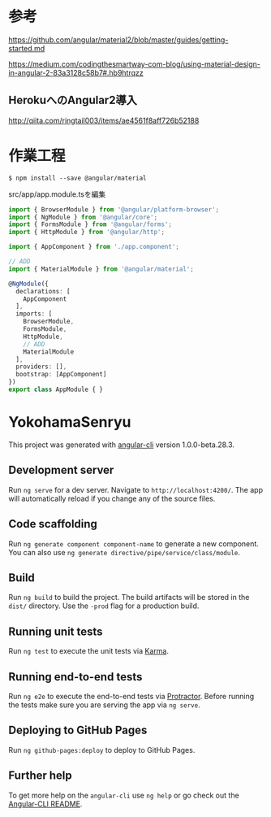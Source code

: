 # 参考

https://github.com/angular/material2/blob/master/guides/getting-started.md

https://medium.com/codingthesmartway-com-blog/using-material-design-in-angular-2-83a3128c58b7#.hb9htrqzz

## HerokuへのAngular2導入
http://qiita.com/ringtail003/items/ae4561f8aff726b52188

# 作業工程

`$ npm install --save @angular/material`

src/app/app.module.tsを編集

```typescript
import { BrowserModule } from '@angular/platform-browser';
import { NgModule } from '@angular/core';
import { FormsModule } from '@angular/forms';
import { HttpModule } from '@angular/http';

import { AppComponent } from './app.component';

// ADD
import { MaterialModule } from '@angular/material';

@NgModule({
  declarations: [
    AppComponent
  ],
  imports: [
    BrowserModule,
    FormsModule,
    HttpModule,
    // ADD
    MaterialModule
  ],
  providers: [],
  bootstrap: [AppComponent]
})
export class AppModule { }
```


# YokohamaSenryu

This project was generated with [angular-cli](https://github.com/angular/angular-cli) version 1.0.0-beta.28.3.

## Development server
Run `ng serve` for a dev server. Navigate to `http://localhost:4200/`. The app will automatically reload if you change any of the source files.

## Code scaffolding

Run `ng generate component component-name` to generate a new component. You can also use `ng generate directive/pipe/service/class/module`.

## Build

Run `ng build` to build the project. The build artifacts will be stored in the `dist/` directory. Use the `-prod` flag for a production build.

## Running unit tests

Run `ng test` to execute the unit tests via [Karma](https://karma-runner.github.io).

## Running end-to-end tests

Run `ng e2e` to execute the end-to-end tests via [Protractor](http://www.protractortest.org/).
Before running the tests make sure you are serving the app via `ng serve`.

## Deploying to GitHub Pages

Run `ng github-pages:deploy` to deploy to GitHub Pages.

## Further help

To get more help on the `angular-cli` use `ng help` or go check out the [Angular-CLI README](https://github.com/angular/angular-cli/blob/master/README.md).
